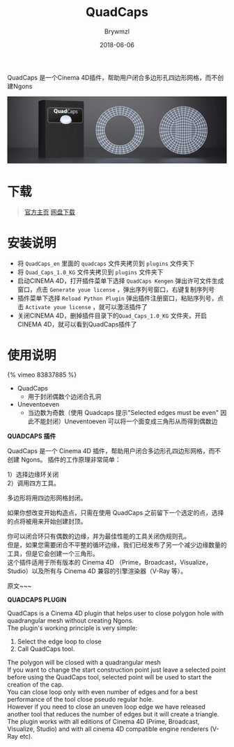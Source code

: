 ﻿---
layout:     post
title:      QuadCaps
date:       2018-06-06
author:     Brywmzl
tags: [C4D插件]
---
QuadCaps 是一个Cinema 4D插件，帮助用户闭合多边形孔四边形网格，而不创建Ngons

<!--more-->

![](/img/C4D/plug-ins/QuadCaps/quadcaps.jpg)  

# 下载
> [官方主页](http://www.c4dzone.com/en/shop/plug-ins-17/quadcaps-1-0-255.htm)
> [网盘下载](https://pan.baidu.com/s/1skEWB4D#list/path=/App/MAXON/_Plug-ins/QuadCaps&parentPath=/App)

# 安装说明
* 将 `QuadCaps_en` 里面的 `quadcaps` 文件夹拷贝到 `plugins` 文件夹下
* 将 `Quad_Caps_1.0_KG` 文件夹拷贝到 `plugins` 文件夹下
* 启动CINEMA 4D，打开插件菜单下选择 `QuadCaps Kengen` 弹出许可文件生成窗口，点击 `Generate youe license` ，弹出序列号窗口，右键复制序列号
* 插件菜单下选择 `Reload Python Plugin` 弹出插件注册窗口，粘贴序列号，点击 `Activate youe license` ，就可以激活插件了
* 关闭CINEMA 4D，删掉插件目录下的`Quad_Caps_1.0_KG` 文件夹，开启CINEMA 4D，就可以看到QuadCaps插件了

# 使用说明
{% vimeo 83837885 %}

* QuadCaps
	* 用于封闭偶数个边闭合孔洞
* Uneventoeven
	* 当边数为奇数（使用 Quadcaps 提示"Selected edges must be even" 因此不能封闭）Uneventoeven 可以将一个面变成三角形从而得到偶数边


**QUADCAPS 插件**

QuadCaps 是一个 Cinema 4D 插件，帮助用户闭合多边形孔四边形网格，而不创建 Ngons。
插件的工作原理非常简单：

1）选择边缘环关闭  
2）调用四方工具。






多边形将用四边形网格封闭。



  
如果你想改变开始构造点，只需在使用 QuadCaps 之前留下一个选定的点，选择的点将被用来开始创建封顶。



  
你可以闭合环只有偶数的边缘，并为最佳性能的工具关闭伪规则孔。  
但是，如果您需要闭合不平整的循环边缘，我们已经发布了另一个减少边缘数量的工具，但是它会创建一个三角形。  
这个插件适用于所有版本的 Cinema 4D （Prime，Broadcast，Visualize，Studio）以及所有与 Cinema 4D 兼容的引擎渲染器（V-Ray 等）。

原文~~~

**QUADCAPS PLUGIN**

QuadCaps is a Cinema 4D plugin that helps user to close polygon hole with quadrangular mesh without creating Ngons.  
The plugin's working principle is very simple:  

1) Select the edge loop to close  
2) Call QuadCaps tool.  

The polygon will be closed with a quadrangular mesh  
If you want to change the start construction point just leave a selected point before using the QuadCaps tool, selected point will be used to start the creation of the cap.  
You can close loop only with even number of edges and for a best performance of the tool close pseudo regular hole.  
However if you need to close an uneven loop edge we have released another tool that reduces the number of edges but it will create a triangle.  
The plugin works with all editions of Cinema 4D (Prime, Broadcast, Visualize, Studio) and with all cinema 4D compatible engine renderers (V-Ray etc).  
